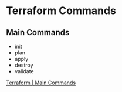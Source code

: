 # Terraform Commands

## Main Commands

- init
- plan
- apply
- destroy
- validate

[Terraform | Main Commands](https://www.terraform.io/cli/commands)
